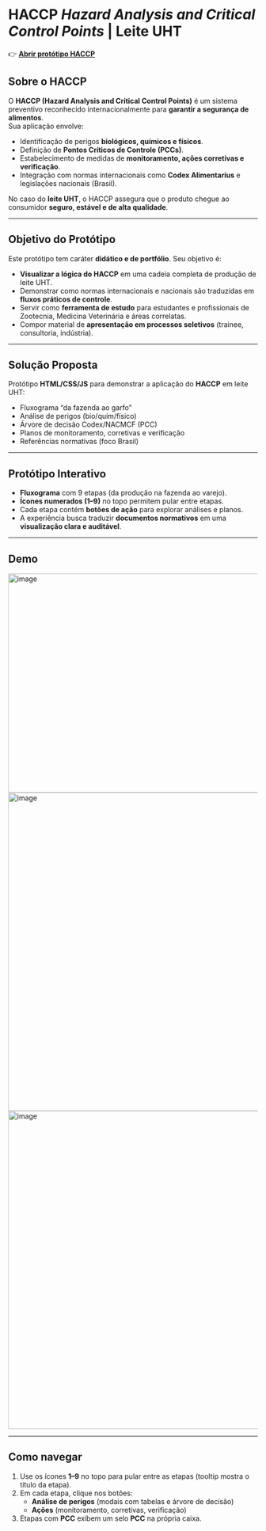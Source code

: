 # HACCP *Hazard Analysis and Critical Control Points* | Leite UHT 
👉 **[Abrir protótipo HACCP](https://carloaugusto.github.io/HACCP-prototipo-leite/)**

## Sobre o HACCP
O **HACCP (Hazard Analysis and Critical Control Points)** é um sistema preventivo reconhecido internacionalmente para **garantir a segurança de alimentos**.  
Sua aplicação envolve:  
- Identificação de perigos **biológicos, químicos e físicos**.  
- Definição de **Pontos Críticos de Controle (PCCs)**.  
- Estabelecimento de medidas de **monitoramento, ações corretivas e verificação**.  
- Integração com normas internacionais como **Codex Alimentarius** e legislações nacionais (Brasil).  

No caso do **leite UHT**, o HACCP assegura que o produto chegue ao consumidor **seguro, estável e de alta qualidade**.

---

## Objetivo do Protótipo
Este protótipo tem caráter **didático e de portfólio**. Seu objetivo é:  
- **Visualizar a lógica do HACCP** em uma cadeia completa de produção de leite UHT.  
- Demonstrar como normas internacionais e nacionais são traduzidas em **fluxos práticos de controle**.  
- Servir como **ferramenta de estudo** para estudantes e profissionais de Zootecnia, Medicina Veterinária e áreas correlatas.  
- Compor material de **apresentação em processos seletivos** (trainee, consultoria, indústria).  

---

## Solução Proposta
Protótipo **HTML/CSS/JS** para demonstrar a aplicação do **HACCP** em leite UHT:
- Fluxograma “da fazenda ao garfo”
- Análise de perigos (bio/quím/físico)
- Árvore de decisão Codex/NACMCF (PCC)
- Planos de monitoramento, corretivas e verificação
- Referências normativas (foco Brasil)

---

## Protótipo Interativo
- **Fluxograma** com 9 etapas (da produção na fazenda ao varejo).  
- **Ícones numerados (1–9)** no topo permitem pular entre etapas.  
- Cada etapa contém **botões de ação** para explorar análises e planos.  
- A experiência busca traduzir **documentos normativos** em uma **visualização clara e auditável**.  

---

## Demo

<img width="1348" height="443" alt="image" src="https://github.com/user-attachments/assets/64c0ec13-43b5-41a0-aa92-cf14f2dfd4dd" />

<img width="1366" height="643" alt="image" src="https://github.com/user-attachments/assets/e7904343-c12a-4dc0-97d8-b693ea4c2aed" />

<img width="1366" height="643" alt="image" src="https://github.com/user-attachments/assets/3ebfd24d-2695-41a8-9e14-28ca04ef361a" />

---

## Como navegar
1. Use os ícones **1–9** no topo para pular entre as etapas (tooltip mostra o título da etapa).
2. Em cada etapa, clique nos botões:
   - **Análise de perigos** (modais com tabelas e árvore de decisão)
   - **Ações** (monitoramento, corretivas, verificação)
3. Etapas com **PCC** exibem um selo **PCC** na própria caixa.

